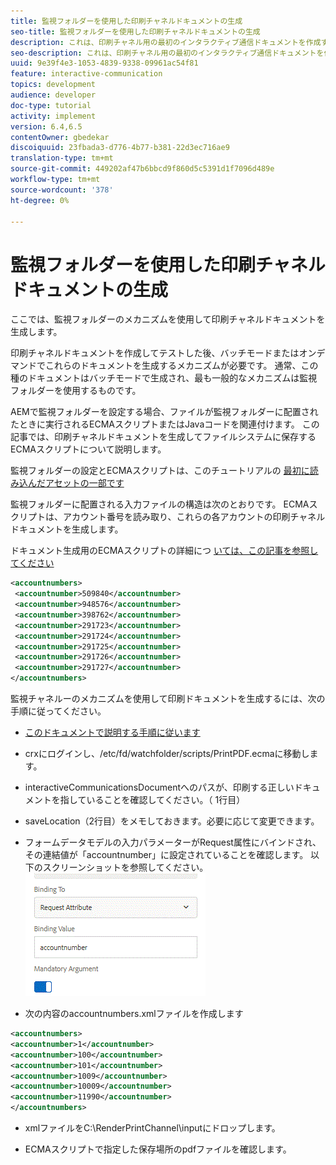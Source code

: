 ```yaml
---
title: 監視フォルダーを使用した印刷チャネルドキュメントの生成
seo-title: 監視フォルダーを使用した印刷チャネルドキュメントの生成
description: これは、印刷チャネル用の最初のインタラクティブ通信ドキュメントを作成するためのマルチステップチュートリアルの10部分です。 ここでは、監視フォルダーのメカニズムを使用して印刷チャネルドキュメントを生成します。
seo-description: これは、印刷チャネル用の最初のインタラクティブ通信ドキュメントを作成するためのマルチステップチュートリアルの10部分です。 ここでは、監視フォルダーのメカニズムを使用して印刷チャネルドキュメントを生成します。
uuid: 9e39f4e3-1053-4839-9338-09961ac54f81
feature: interactive-communication
topics: development
audience: developer
doc-type: tutorial
activity: implement
version: 6.4,6.5
contentOwner: gbedekar
discoiquuid: 23fbada3-d776-4b77-b381-22d3ec716ae9
translation-type: tm+mt
source-git-commit: 449202af47b6bbcd9f860d5c5391d1f7096d489e
workflow-type: tm+mt
source-wordcount: '378'
ht-degree: 0%

---
```



# 監視フォルダーを使用した印刷チャネルドキュメントの生成

ここでは、監視フォルダーのメカニズムを使用して印刷チャネルドキュメントを生成します。

印刷チャネルドキュメントを作成してテストした後、バッチモードまたはオンデマンドでこれらのドキュメントを生成するメカニズムが必要です。 通常、この種のドキュメントはバッチモードで生成され、最も一般的なメカニズムは監視フォルダーを使用するものです。

AEMで監視フォルダーを設定する場合、ファイルが監視フォルダーに配置されたときに実行されるECMAスクリプトまたはJavaコードを関連付けます。 この記事では、印刷チャネルドキュメントを生成してファイルシステムに保存するECMAスクリプトについて説明します。

監視フォルダーの設定とECMAスクリプトは、このチュートリアルの [最初に読み込んだアセットの一部です](introduction.md)

監視フォルダーに配置される入力ファイルの構造は次のとおりです。 ECMAスクリプトは、アカウント番号を読み取り、これらの各アカウントの印刷チャネルドキュメントを生成します。

ドキュメント生成用のECMAスクリプトの詳細につ [いては、この記事を参照してください](/help/forms/interactive-communications/generating-interactive-communications-print-document-using-api-tutorial-use.md)

```xml
<accountnumbers>
 <accountnumber>509840</accountnumber>
 <accountnumber>948576</accountnumber>
 <accountnumber>398762</accountnumber>
 <accountnumber>291723</accountnumber>
 <accountnumber>291724</accountnumber>
 <accountnumber>291725</accountnumber>
 <accountnumber>291726</accountnumber>
 <accountnumber>291727</accountnumber>
</accountnumbers>
```

監視チャネルーのメカニズムを使用して印刷ドキュメントを生成するには、次の手順に従ってください。

* [このドキュメントで説明する手順に従います](/help/forms/adaptive-forms/service-user-tutorial-develop.md)

* crxにログインし、/etc/fd/watchfolder/scripts/PrintPDF.ecmaに移動します。

* interactiveCommunicationsDocumentへのパスが、印刷する正しいドキュメントを指していることを確認してください。（ 1行目）
* saveLocation（2行目）をメモしておきます。必要に応じて変更できます。
* フォームデータモデルの入力パラメーターがRequest属性にバインドされ、その連結値が「accountnumber」に設定されていることを確認します。 以下のスクリーンショットを参照してください。
   ![request](assets/requestattributeprintchannel.gif)

* 次の内容のaccountnumbers.xmlファイルを作成します

```xml
<accountnumbers>
<accountnumber>1</accountnumber>
<accountnumber>100</accountnumber>
<accountnumber>101</accountnumber>
<accountnumber>1009</accountnumber>
<accountnumber>10009</accountnumber>
<accountnumber>11990</accountnumber>
</accountnumbers>
```

* xmlファイルをC:\RenderPrintChannel\inputにドロップします。

* ECMAスクリプトで指定した保存場所のpdfファイルを確認します。




